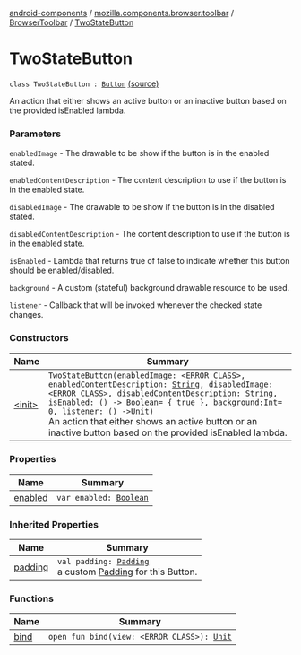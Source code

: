 [android-components](../../../index.md) / [mozilla.components.browser.toolbar](../../index.md) / [BrowserToolbar](../index.md) / [TwoStateButton](./index.md)

# TwoStateButton

`class TwoStateButton : `[`Button`](../-button/index.md) [(source)](https://github.com/mozilla-mobile/android-components/blob/master/components/browser/toolbar/src/main/java/mozilla/components/browser/toolbar/BrowserToolbar.kt#L774)

An action that either shows an active button or an inactive button based on the provided
isEnabled lambda.

### Parameters

`enabledImage` - The drawable to be show if the button is in the enabled stated.

`enabledContentDescription` - The content description to use if the button is in the enabled state.

`disabledImage` - The drawable to be show if the button is in the disabled stated.

`disabledContentDescription` - The content description to use if the button is in the enabled state.

`isEnabled` - Lambda that returns true of false to indicate whether this button should be enabled/disabled.

`background` - A custom (stateful) background drawable resource to be used.

`listener` - Callback that will be invoked whenever the checked state changes.

### Constructors

| Name | Summary |
|---|---|
| [&lt;init&gt;](-init-.md) | `TwoStateButton(enabledImage: <ERROR CLASS>, enabledContentDescription: `[`String`](https://kotlinlang.org/api/latest/jvm/stdlib/kotlin/-string/index.html)`, disabledImage: <ERROR CLASS>, disabledContentDescription: `[`String`](https://kotlinlang.org/api/latest/jvm/stdlib/kotlin/-string/index.html)`, isEnabled: () -> `[`Boolean`](https://kotlinlang.org/api/latest/jvm/stdlib/kotlin/-boolean/index.html)` = { true }, background: `[`Int`](https://kotlinlang.org/api/latest/jvm/stdlib/kotlin/-int/index.html)` = 0, listener: () -> `[`Unit`](https://kotlinlang.org/api/latest/jvm/stdlib/kotlin/-unit/index.html)`)`<br>An action that either shows an active button or an inactive button based on the provided isEnabled lambda. |

### Properties

| Name | Summary |
|---|---|
| [enabled](enabled.md) | `var enabled: `[`Boolean`](https://kotlinlang.org/api/latest/jvm/stdlib/kotlin/-boolean/index.html) |

### Inherited Properties

| Name | Summary |
|---|---|
| [padding](../-button/padding.md) | `val padding: `[`Padding`](../../../mozilla.components.support.base.android/-padding/index.md)<br>a custom [Padding](../../../mozilla.components.support.base.android/-padding/index.md) for this Button. |

### Functions

| Name | Summary |
|---|---|
| [bind](bind.md) | `open fun bind(view: <ERROR CLASS>): `[`Unit`](https://kotlinlang.org/api/latest/jvm/stdlib/kotlin/-unit/index.html) |
